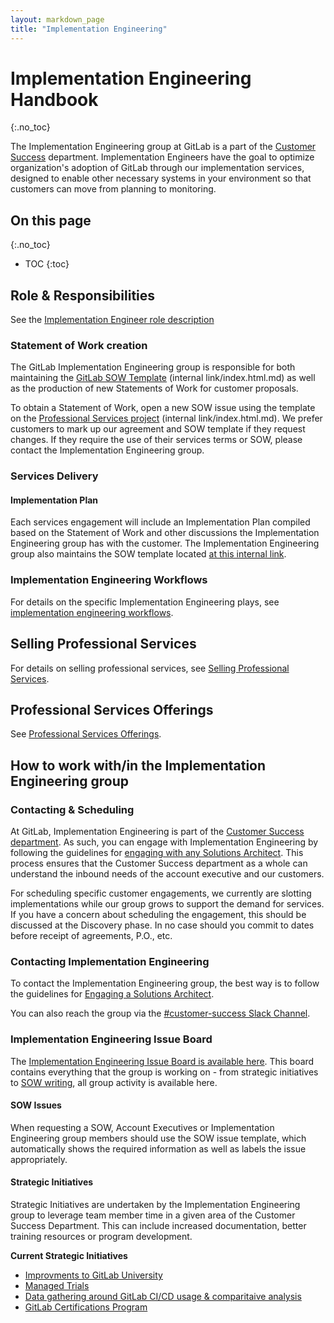 ```yaml
---
layout: markdown_page
title: "Implementation Engineering"
---
```

# Implementation Engineering Handbook
{:.no_toc}

The Implementation Engineering group at GitLab is a part of the [Customer Success](https://github.com/isamu-isozaki/teamai_test/tree/master/customer-success/index.html.md) department. Implementation Engineers have the goal to optimize organization's adoption of GitLab through our implementation services, designed to enable other necessary systems in your environment so that customers can move from planning to monitoring.

## On this page
{:.no_toc}

- TOC
{:toc}

## Role & Responsibilities
See the [Implementation Engineer role description](/job-families/sales/implementation-engineer/index.html.md/index.html.md)

### Statement of Work creation

The GitLab Implementation Engineering group is responsible for both maintaining the [GitLab SOW Template](https://docs.google.com/document/d/1X8_EiX8kgJdpaVlydbTJg5pn4RXeDvYOIyok2G1A69I/edit/index.html.md) (internal link/index.html.md) as well as the production of new Statements of Work for customer proposals.

To obtain a Statement of Work, open a new SOW issue using the template on the [Professional Services project](https://gitlab.com/gitlab-com/customer-success/professional-services/issues/new?issuable_template=SOW%20Request/index.html.md) (internal link/index.html.md). 
We prefer customers to mark up our agreement and SOW template if they request changes. If they require the use of their services terms or SOW, please contact the Implementation Engineering group.

### Services Delivery

#### Implementation Plan

Each services engagement will include an Implementation Plan compiled based on the Statement of Work and other discussions the Implementation Engineering group has with the customer.  The Implementation Engineering group also maintains the SOW template located [at this internal link](https://docs.google.com/document/d/1ohZtqR1mMZYWAOD7PBVc1xZIMGpzHNgccRxVZ9Nzirg/edit/index.html.md).

### Implementation Engineering Workflows

For details on the specific Implementation Engineering plays, see [implementation engineering workflows](https://github.com/isamu-isozaki/teamai_test/tree/master/customer-success/implementation-engineering/workflows/index.html.md).

## Selling Professional Services

For details on selling professional services, see [Selling Professional Services](https://github.com/isamu-isozaki/teamai_test/tree/master/customer-success/implementation-engineering/selling/index.html.md).

## Professional Services Offerings

See [Professional Services Offerings](https://github.com/isamu-isozaki/teamai_test/tree/master/customer-success/implementation-engineering/offerings/index.html.md).

## How to work with/in the Implementation Engineering group

### Contacting & Scheduling

At GitLab, Implementation Engineering is part of the [Customer Success department](https://github.com/isamu-isozaki/teamai_test/tree/master/customer-success/index.html.md).  As such, you can engage with Implementation Engineering by following the guidelines for [engaging with any Solutions Architect](https://github.com/isamu-isozaki/teamai_test/tree/master/customer-success/solutions-architects#when-and-how-to-engage-a-solutions-architect/index.html.md).  This process ensures that the Customer Success department as a whole can understand the inbound needs of the account executive and our customers.

For scheduling specific customer engagements, we currently are slotting implementations while our group grows to support the demand for services.  If you have a concern about scheduling the engagement, this should be discussed at the Discovery phase.  In no case should you commit to dates before receipt of agreements, P.O., etc.

### Contacting Implementation Engineering

To contact the Implementation Engineering group, the best way is to follow the guidelines for [Engaging a Solutions Architect](https://github.com/isamu-isozaki/teamai_test/tree/master/customer-success/solutions-architects#when-and-how-to-engage-a-solutions-architect/index.html.md).  

You can also reach the group via the [#customer-success Slack Channel](https://gitlab.slack.com/messages/C5D346V08/index.html.md/index.html.md).

### Implementation Engineering Issue Board

The [Implementation Engineering Issue Board is available here](https://gitlab.com/gitlab-com/customer-success/professional-services/boards/index.html.md).  This board contains everything that the group is working on - from strategic initiatives to [SOW writing](#statement-of-work-creation/index.html.md), all group activity is available here.

#### SOW Issues

When requesting a SOW, Account Executives or Implementation Engineering group members should use the SOW issue template, which automatically shows the required information as well as labels the issue appropriately.

#### Strategic Initiatives
Strategic Initiatives are undertaken by the Implementation Engineering group to leverage team member time in a given area of the Customer Success Department.  This can include increased documentation, better training resources or program development.

**Current Strategic Initiatives**
* [Improvments to GitLab University](https://gitlab.com/gitlab-com/customer-success/professional-services/issues/12/index.html.md)
* [Managed Trials](https://gitlab.com/gitlab-com/customer-success/professional-services/issues/15/index.html.md)
* [Data gathering around GitLab CI/CD usage & comparitaive analysis](https://gitlab.com/gitlab-com/customer-success/professional-services/issues/39/index.html.md)
* [GitLab Certifications Program](https://gitlab.com/gitlab-com/customer-success/professional-services/issues/46/index.html.md)
